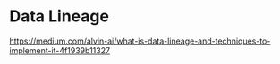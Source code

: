 # Data Lineage

https://medium.com/alvin-ai/what-is-data-lineage-and-techniques-to-implement-it-4f1939b11327
